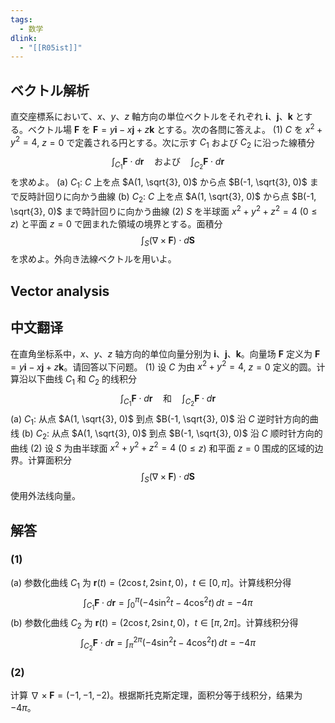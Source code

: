 ```yaml
---
tags:
  - 数学
dlink:
  - "[[R05ist]]"
---
```

## ベクトル解析
直交座標系において、$x$、$y$、$z$ 軸方向の単位ベクトルをそれぞれ $\mathbf{i}$、$\mathbf{j}$、$\mathbf{k}$ とする。ベクトル場 $\mathbf{F}$ を $\mathbf{F} = y \mathbf{i} - x \mathbf{j} + z \mathbf{k}$ とする。次の各問に答えよ。
(1) $C$ を $x^2 + y^2 = 4$, $z = 0$ で定義される円とする。次に示す $C_1$ および $C_2$ に沿った線積分
$$
\int_{C_1} \mathbf{F} \cdot d\mathbf{r} \quad \text{および} \quad \int_{C_2} \mathbf{F} \cdot d\mathbf{r}
$$
を求めよ。
(a) $C_1$: $C$ 上を点 $A(1, \sqrt{3}, 0)$ から点 $B(-1, \sqrt{3}, 0)$ まで反時計回りに向かう曲線
(b) $C_2$: $C$ 上を点 $A(1, \sqrt{3}, 0)$ から点 $B(-1, \sqrt{3}, 0)$ まで時計回りに向かう曲線
(2) $S$ を半球面 $x^2 + y^2 + z^2 = 4$ ($0 \leq z$) と平面 $z = 0$ で囲まれた領域の境界とする。面積分
$$
\int_S (\nabla \times \mathbf{F}) \cdot d\mathbf{S}
$$
を求めよ。外向き法線ベクトルを用いよ。

## Vector analysis


## 中文翻译
在直角坐标系中，$x$、$y$、$z$ 轴方向的单位向量分别为 $\mathbf{i}$、$\mathbf{j}$、$\mathbf{k}$。向量场 $\mathbf{F}$ 定义为 $\mathbf{F} = y \mathbf{i} - x \mathbf{j} + z \mathbf{k}$。请回答以下问题。
(1) 设 $C$ 为由 $x^2 + y^2 = 4$, $z = 0$ 定义的圆。计算沿以下曲线 $C_1$ 和 $C_2$ 的线积分
$$
\int_{C_1} \mathbf{F} \cdot d\mathbf{r} \quad \text{和} \quad \int_{C_2} \mathbf{F} \cdot d\mathbf{r}
$$
(a) $C_1$: 从点 $A(1, \sqrt{3}, 0)$ 到点 $B(-1, \sqrt{3}, 0)$ 沿 $C$ 逆时针方向的曲线
(b) $C_2$: 从点 $A(1, \sqrt{3}, 0)$ 到点 $B(-1, \sqrt{3}, 0)$ 沿 $C$ 顺时针方向的曲线
(2) 设 $S$ 为由半球面 $x^2 + y^2 + z^2 = 4$ ($0 \leq z$) 和平面 $z = 0$ 围成的区域的边界。计算面积分
$$
\int_S (\nabla \times \mathbf{F}) \cdot d\mathbf{S}
$$
使用外法线向量。
## 解答
### (1)  
(a) 参数化曲线 $C_1$ 为 $\mathbf{r}(t) = (2\cos t, 2\sin t, 0)$，$t \in [0, \pi]$。计算线积分得
$$
\int_{C_1} \mathbf{F} \cdot d\mathbf{r} = \int_0^\pi (-4\sin^2 t - 4\cos^2 t) \, dt = -4\pi
$$
(b) 参数化曲线 $C_2$ 为 $\mathbf{r}(t) = (2\cos t, 2\sin t, 0)$，$t \in [\pi, 2\pi]$。计算线积分得
$$
\int_{C_2} \mathbf{F} \cdot d\mathbf{r} = \int_\pi^{2\pi} (-4\sin^2 t - 4\cos^2 t) \, dt = -4\pi
$$
### (2) 
计算 $\nabla \times \mathbf{F} = (-1, -1, -2)$。根据斯托克斯定理，面积分等于线积分，结果为 $-4\pi$。